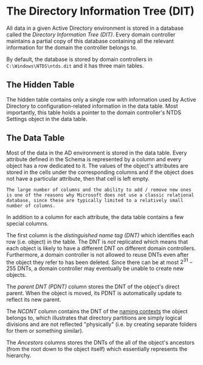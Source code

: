 # The Directory Information Tree (DIT)

All data in a given Active Directory environment is stored in a database called the _Directory Information Tree (DIT)_. Every domain controller maintains a partial copy of this database containing all the relevant information for the domain the controller belongs to.

By default, the database is stored by domain controllers in `C:\Windows\NTDS\ntds.dit` and it has three main tables.

## The Hidden Table

The hidden table contains only a single row with information used by Active Directory to configuration-related information in the data table. Most importantly, this table holds a pointer to the domain controller's NTDS Settings object in the data table.

## The Data Table

Most of the data in the AD environment is stored in the data table. Every attribute defined in the Schema is represented by a column and every object has a row dedicated to it. The values of the object's attributes are stored in the cells under the corresponding columns and if the object does not have a particular attribute, then that cell is left empty.

```admonish
The large number of columns and the ability to add / remove new ones is one of the reasons why Microsoft does not use a classic relational database, since these are typically limited to a relatively small number of columns. 
```

In addition to a column for each attribute, the data table contains a few special columns.

The first column is the _distinguished name tag (DNT)_ which identifies each row (i.e. object) in the table. The DNT is _not_ replicated which means that each object is likely to have a different DNT on different domain controllers. Furthermore, a domain controller is not allowed to reuse DNTs even after the object they refer to has been deleted. Since there can be at most $2^{31} - 255$ DNTs, a domain controller may eventually be unable to create new objects.

The _parent DNT (PDNT)_ column stores the DNT of the object's direct parent. When the object is moved, its PDNT is automatically update to reflect its new parent.

The _NCDNT_ column contains the DNT of the [naming contexts](<Naming Contexts.md>) the object belongs to, which illustrates that directory partitions are simply logical divisions and are not reflected "physically" (i.e. by creating separate folders for them or something similar).

The _Ancestors_ columns stores the DNTs of the all of the object's ancestors (from the root down to the object itself) which essentially represents the hierarchy.
